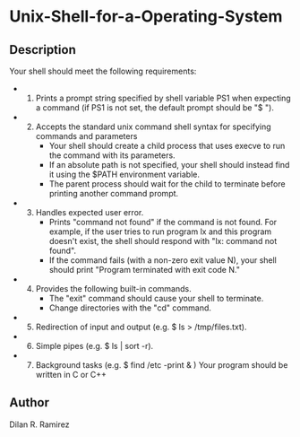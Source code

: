 # Unix-Shell-for-a-Operating-System

## Description
Your shell should meet the following requirements:
 * 1. Prints a prompt string specified by shell variable PS1 when expecting a command (if PS1
is not set, the default prompt should be "$ ").
 * 2. Accepts the standard unix command shell syntax for specifying commands and
parameters
      * Your shell should create a child process that uses execve to run the command with
its parameters.
      * If an absolute path is not specified, your shell should instead find it using the
$PATH environment variable.
      * The parent process should wait for the child to terminate before printing another
command prompt.
 * 3. Handles expected user error.
      * Prints "command not found" if the command is not found. For example, if the
user tries to run program lx and this program doesn't exist, the shell should
respond with "lx: command not found".
      * If the command fails (with a non-zero exit value N), your shell should print
"Program terminated with exit code N."
 * 4. Provides the following built-in commands.
      * The "exit" command should cause your shell to terminate.
      * Change directories with the "cd" command.
 * 5. Redirection of input and output (e.g. $ ls > /tmp/files.txt).
 * 6. Simple pipes (e.g. $ ls | sort -r).
 * 7. Background tasks (e.g. $ find /etc -print & )
Your program should be written in C or C++

## Author
Dilan R. Ramirez
